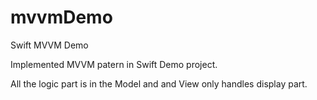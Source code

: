 # mvvmDemo
Swift MVVM Demo

Implemented MVVM patern in Swift Demo project.

All the logic part is in the Model and and View only handles display part.
